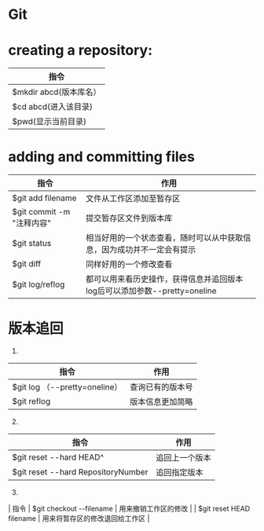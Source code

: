 Git 
======================

creating a repository:  
======================
|   指令                 |
| --------------------- |
| $mkdir abcd(版本库名） |
| $cd abcd(进入该目录)   |
| $pwd(显示当前目录)     |

adding and committing files  
======================
|   指令                 |            作用                                                            |
| ---------------------- | ------------------------------------------------------------------------- |
| $git add filename       |  文件从工作区添加至暂存区                                                   |
| $git commit -m "注释内容" |  提交暂存区文件到版本库                                                    |
| $git status             |  相当好用的一个状态查看，随时可以从中获取信息，因为成功并不一定会有提示         |
| $git diff               |  同样好用的一个修改查看                                                     |
| $git log/reflog         |  都可以用来看历史操作，获得信息并追回版本  log后可以添加参数--pretty=oneline   |

版本追回  
======================
1.
  | 指令                               |         作用                   |
  | ---------------------------------- | ----------------------------- |
  | $git log （--pretty=oneline）       | 查询已有的版本号                |
  | $git reflog                         | 版本信息更加简略                |
2.
  |         指令                       |     作用                       |
  | ---------------------------------- | ------------------------------ |
  | $git reset --hard HEAD^             | 追回上一个版本                  |
  | $git reset --hard RepositoryNumber  | 追回指定版本                    |
3.
  | 指令
  | $git checkout --filename            | 用来撤销工作区的修改             |
  | $git reset HEAD filename            | 用来将暂存区的修改退回给工作区    |
